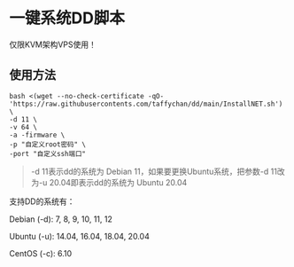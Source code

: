 # 一键系统DD脚本

仅限KVM架构VPS使用！

## 使用方法

```shell
bash <(wget --no-check-certificate -qO- 'https://raw.githubusercontents.com/taffychan/dd/main/InstallNET.sh') \
-d 11 \
-v 64 \
-a -firmware \
-p "自定义root密码" \
-port "自定义ssh端口"
```

> -d 11表示dd的系统为 Debian 11，如果要更换Ubuntu系统，把参数-d 11改为-u 20.04即表示dd的系统为 Ubuntu 20.04

支持DD的系统有：

Debian (-d): 7, 8, 9, 10, 11, 12

Ubuntu (-u): 14.04, 16.04, 18.04, 20.04

CentOS (-c): 6.10
